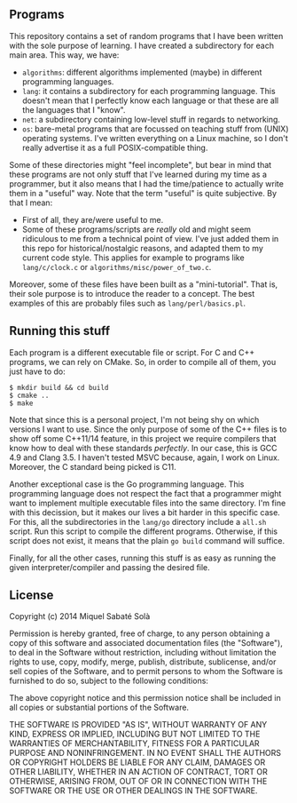 
## Programs

This repository contains a set of random programs that I have been written with
the sole purpose of learning. I have created a subdirectory for each main area.
This way, we have:

- `algorithms`: different algorithms implemented (maybe) in different
programming languages.
- `lang`: it contains a subdirectory for each programming language. This
doesn't mean that I perfectly know each language or that these are all the
languages that I "know".
- `net`: a subdirectory containing low-level stuff in regards to networking.
- `os`: bare-metal programs that are focussed on teaching stuff from (UNIX)
operating systems. I've written everything on a Linux machine, so I don't
really advertise it as a full POSIX-compatible thing.

Some of these directories might "feel incomplete", but bear in mind that these
programs are not only stuff that I've learned during my time as a programmer,
but it also means that I had the time/patience to actually write them in a
"useful" way. Note that the term "useful" is quite subjective. By that I mean:

- First of all, they are/were useful to me.
- Some of these programs/scripts are *really* old and might seem ridiculous to
me from a technical point of view. I've just added them in this repo for
historical/nostalgic reasons, and adapted them to my current code
style. This applies for example to programs like `lang/c/clock.c` or
`algorithms/misc/power_of_two.c`.

Moreover, some of these files have been built as a "mini-tutorial". That is,
their sole purpose is to introduce the reader to a concept. The best examples
of this are probably files such as `lang/perl/basics.pl`.

## Running this stuff

Each program is a different executable file or script. For C and C++ programs,
we can rely on CMake. So, in order to compile all of them, you just have to do:

```
$ mkdir build && cd build
$ cmake ..
$ make
```

Note that since this is a personal project, I'm not being shy on which versions
I want to use. Since the only purpose of some of the C++ files is to
show off some C++11/14 feature, in this project we require compilers that know
how to deal with these standards *perfectly*. In our case, this is GCC 4.9 and
Clang 3.5. I haven't tested MSVC because, again, I work on Linux. Moreover, the
C standard being picked is C11.

Another exceptional case is the Go programming language. This programming
language does not respect the fact that a programmer might want to implement
multiple executable files into the same directory. I'm fine with this
decission, but it makes our lives a bit harder in this specific case. For this,
all the subdirectories in the `lang/go` directory include a `all.sh` script.
Run this script to compile the different programs. Otherwise, if this script
does not exist, it means that the plain `go build` command will suffice.

Finally, for all the other cases, running this stuff is as easy as running the
given interpreter/compiler and passing the desired file.

## License

Copyright (c) 2014 Miquel Sabaté Solà

Permission is hereby granted, free of charge, to any person obtaining
a copy of this software and associated documentation files (the
"Software"), to deal in the Software without restriction, including
without limitation the rights to use, copy, modify, merge, publish,
distribute, sublicense, and/or sell copies of the Software, and to
permit persons to whom the Software is furnished to do so, subject to
the following conditions:

The above copyright notice and this permission notice shall be
included in all copies or substantial portions of the Software.

THE SOFTWARE IS PROVIDED "AS IS", WITHOUT WARRANTY OF ANY KIND,
EXPRESS OR IMPLIED, INCLUDING BUT NOT LIMITED TO THE WARRANTIES OF
MERCHANTABILITY, FITNESS FOR A PARTICULAR PURPOSE AND
NONINFRINGEMENT. IN NO EVENT SHALL THE AUTHORS OR COPYRIGHT HOLDERS BE
LIABLE FOR ANY CLAIM, DAMAGES OR OTHER LIABILITY, WHETHER IN AN ACTION
OF CONTRACT, TORT OR OTHERWISE, ARISING FROM, OUT OF OR IN CONNECTION
WITH THE SOFTWARE OR THE USE OR OTHER DEALINGS IN THE SOFTWARE.
